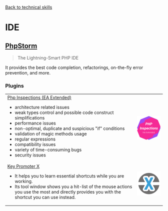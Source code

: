 [Back to technical skills](../technical-skills)

# IDE

## [PhpStorm](https://www.jetbrains.com/phpstorm/)

> The Lightning-Smart PHP IDE

It provides the best code completion, refactorings, on-the-fly error prevention, and more.

### Plugins

<table>
    <tr>
        <td>
            <a href="https://plugins.jetbrains.com/plugin/7622-php-inspections-ea-extended-" title="Phel Lang">
                Php Inspections (EA Extended)
            </a>
            <ul>
                <li>architecture related issues</li>
                <li>weak types control and possible code construct simplifications</li>
                <li>performance issues</li>
                <li>non-optimal, duplicate and suspicious "if" conditions</li>
                <li>validation of magic methods usage</li>
                <li>regular expressions</li>
                <li>compatibility issues</li>
                <li>variety of time-consuming bugs</li>
                <li>security issues</li>
            </ul>
        </td>
        <td>
            <a href="https://plugins.jetbrains.com/plugin/7622-php-inspections-ea-extended-" title="Phel Lang">
                <img src="../images/logo-php-inspections.png" width="220" alt="Php Inspections logo"/>
            </a>
        </td>
    </tr>
    <tr>
        <td>
            <a href="https://plugins.jetbrains.com/plugin/9792-key-promoter-x" title="Phel Lang">
                Key Promoter X
            </a>
            <ul>
                <li>It helps you to learn essential shortcuts while you are working.</li>
                <li>Its tool window shows you a hit-list of the mouse actions you use the most and directly provides you with the shortcut you can use instead.</li>
            </ul>
        </td>
        <td>
            <a href="https://plugins.jetbrains.com/plugin/9792-key-promoter-x" title="Phel Lang">
                <img src="../images/logo-key-promoter-X.png" width="220" alt="Key Promoter X logo"/>
            </a>
        </td>
    </tr>
</table>
